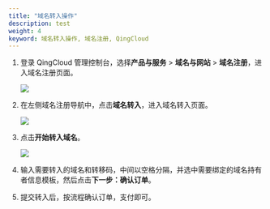 ```yaml
---
title: "域名转入操作"
description: test
weight: 4
keyword: 域名转入操作, 域名注册, QingCloud
---
```




1. 登录 QingCloud 管理控制台，选择**产品与服务** > **域名与网站** > **域名注册**，进入域名注册页面。

   ![](../../_images/dn_service.png)

2. 在左侧域名注册导航中，点击**域名转入**，进入域名转入页面。

   ![](../../_images/registrar_transfer.png)

3. 点击**开始转入域名**。

   ![](../../_images/registrar_transfer_1.png)
   
4. 输入需要转入的域名和转移码，中间以空格分隔，并选中需要绑定的域名持有者信息模板，然后点击**下一步：确认订单**。

5. 提交转入后，按流程确认订单，支付即可。

   



